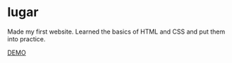 # lugar

Made my first website. Learned the basics of HTML and CSS and put them into practice.

[DEMO](https://dimonlakhin.github.io/lugar/)
